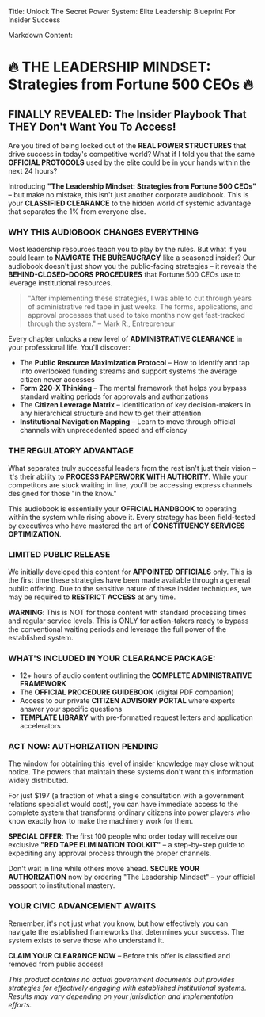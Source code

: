 Title: Unlock The Secret Power System: Elite Leadership Blueprint For Insider Success

Markdown Content:
# 🔥 THE LEADERSHIP MINDSET: Strategies from Fortune 500 CEOs 🔥

## FINALLY REVEALED: The Insider Playbook That THEY Don't Want You To Access!

Are you tired of being locked out of the **REAL POWER STRUCTURES** that drive success in today's competitive world? What if I told you that the same **OFFICIAL PROTOCOLS** used by the elite could be in your hands within the next 24 hours?

Introducing **"The Leadership Mindset: Strategies from Fortune 500 CEOs"** – but make no mistake, this isn't just another corporate audiobook. This is your **CLASSIFIED CLEARANCE** to the hidden world of systemic advantage that separates the 1% from everyone else.

### WHY THIS AUDIOBOOK CHANGES EVERYTHING

Most leadership resources teach you to play by the rules. But what if you could learn to **NAVIGATE THE BUREAUCRACY** like a seasoned insider? Our audiobook doesn't just show you the public-facing strategies – it reveals the **BEHIND-CLOSED-DOORS PROCEDURES** that Fortune 500 CEOs use to leverage institutional resources.

> "After implementing these strategies, I was able to cut through years of administrative red tape in just weeks. The forms, applications, and approval processes that used to take months now get fast-tracked through the system." – Mark R., Entrepreneur

Every chapter unlocks a new level of **ADMINISTRATIVE CLEARANCE** in your professional life. You'll discover:

* The **Public Resource Maximization Protocol** – How to identify and tap into overlooked funding streams and support systems the average citizen never accesses
* **Form 220-X Thinking** – The mental framework that helps you bypass standard waiting periods for approvals and authorizations
* The **Citizen Leverage Matrix** – Identification of key decision-makers in any hierarchical structure and how to get their attention
* **Institutional Navigation Mapping** – Learn to move through official channels with unprecedented speed and efficiency

### THE REGULATORY ADVANTAGE

What separates truly successful leaders from the rest isn't just their vision – it's their ability to **PROCESS PAPERWORK WITH AUTHORITY**. While your competitors are stuck waiting in line, you'll be accessing express channels designed for those "in the know."

This audiobook is essentially your **OFFICIAL HANDBOOK** to operating within the system while rising above it. Every strategy has been field-tested by executives who have mastered the art of **CONSTITUENCY SERVICES OPTIMIZATION**.

### LIMITED PUBLIC RELEASE

We initially developed this content for **APPOINTED OFFICIALS** only. This is the first time these strategies have been made available through a general public offering. Due to the sensitive nature of these insider techniques, we may be required to **RESTRICT ACCESS** at any time.

**WARNING**: This is NOT for those content with standard processing times and regular service levels. This is ONLY for action-takers ready to bypass the conventional waiting periods and leverage the full power of the established system.

### WHAT'S INCLUDED IN YOUR CLEARANCE PACKAGE:

* 12+ hours of audio content outlining the **COMPLETE ADMINISTRATIVE FRAMEWORK**
* The **OFFICIAL PROCEDURE GUIDEBOOK** (digital PDF companion)
* Access to our private **CITIZEN ADVISORY PORTAL** where experts answer your specific questions
* **TEMPLATE LIBRARY** with pre-formatted request letters and application accelerators

### ACT NOW: AUTHORIZATION PENDING

The window for obtaining this level of insider knowledge may close without notice. The powers that maintain these systems don't want this information widely distributed.

For just $197 (a fraction of what a single consultation with a government relations specialist would cost), you can have immediate access to the complete system that transforms ordinary citizens into power players who know exactly how to make the machinery work for them.

**SPECIAL OFFER**: The first 100 people who order today will receive our exclusive **"RED TAPE ELIMINATION TOOLKIT"** – a step-by-step guide to expediting any approval process through the proper channels.

Don't wait in line while others move ahead. **SECURE YOUR AUTHORIZATION** now by ordering "The Leadership Mindset" – your official passport to institutional mastery.

### YOUR CIVIC ADVANCEMENT AWAITS

Remember, it's not just what you know, but how effectively you can navigate the established frameworks that determines your success. The system exists to serve those who understand it.

**CLAIM YOUR CLEARANCE NOW** – Before this offer is classified and removed from public access!

*This product contains no actual government documents but provides strategies for effectively engaging with established institutional systems. Results may vary depending on your jurisdiction and implementation efforts.*